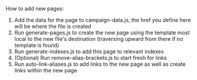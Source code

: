 How to add new pages:
1. Add the data for the page to campaign-data.js, the href you define here will be where the file is created
2. Run generate-pages.js to create the new page using the template most local to the new file's destination (traversing upward from there if no template is found)
3. Run generate-indexes.js to add this page to relevant indexes
4. (Optional) Run remove-alias-brackets.js to start fresh for links
5. Run auto-link-aliases.js to add links to the new page as well as create links within the new page
